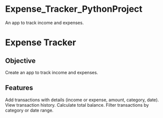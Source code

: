 # Expense_Tracker_PythonProject
An app to track income and expenses.

# Expense Tracker
## Objective
Create an app to track income and expenses.

## Features
Add transactions with details (income or expense, amount, category, date).
View transaction history.
Calculate total balance.
Filter transactions by category or date range.
